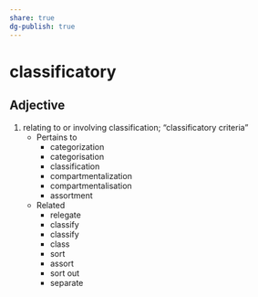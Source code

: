 ```yaml
---
share: true
dg-publish: true
---
```

# classificatory


## Adjective

1. relating to or involving classification; “classificatory criteria”
	- Pertains to
		- categorization
		- categorisation
		- classification
		- compartmentalization
		- compartmentalisation
		- assortment
	- Related
		- relegate
		- classify
		- classify
		- class
		- sort
		- assort
		- sort out
		- separate

